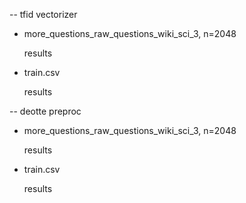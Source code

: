 

-- tfid vectorizer

- more_questions_raw_questions_wiki_sci_3, n=2048

    results


- train.csv

    results




-- deotte preproc

- more_questions_raw_questions_wiki_sci_3, n=2048

    results


- train.csv

    results
